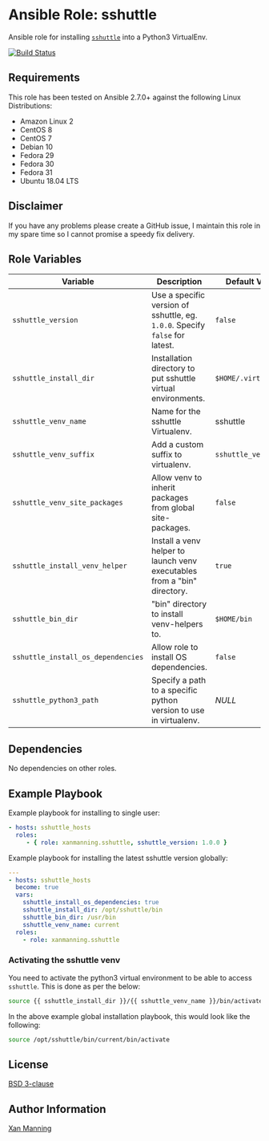# Ansible Role: sshuttle

Ansible role for installing [`sshuttle`](https://sshuttle.readthedocs.io/en/stable/manpage.html) into a Python3 VirtualEnv.

[![Build Status](https://www.travis-ci.org/PyratLabs/ansible-role-sshuttle.svg?branch=master)](https://www.travis-ci.org/PyratLabs/ansible-role-sshuttle)

## Requirements

This role has been tested on Ansible 2.7.0+ against the following Linux Distributions:

  - Amazon Linux 2
  - CentOS 8
  - CentOS 7
  - Debian 10
  - Fedora 29
  - Fedora 30
  - Fedora 31
  - Ubuntu 18.04 LTS

## Disclaimer

If you have any problems please create a GitHub issue, I maintain this role in
my spare time so I cannot promise a speedy fix delivery.

## Role Variables


| Variable                           | Description                                                                  | Default Value        |
|------------------------------------|------------------------------------------------------------------------------|----------------------|
| `sshuttle_version`                 | Use a specific version of sshuttle, eg. `1.0.0`. Specify `false` for latest. | `false`              |
| `sshuttle_install_dir`             | Installation directory to put sshuttle virtual environments.                 | `$HOME/.virtualenvs` |
| `sshuttle_venv_name`               | Name for the sshuttle Virtualenv.                                            | sshuttle             |
| `sshuttle_venv_suffix`             | Add a custom suffix to virtualenv.                                           | `sshuttle_version`   |
| `sshuttle_venv_site_packages`      | Allow venv to inherit packages from global site-packages.                    | `false`              |
| `sshuttle_install_venv_helper`     | Install a venv helper to launch venv executables from a "bin" directory.     | `true`               |
| `sshuttle_bin_dir`                 | "bin" directory to install venv-helpers to.                                  | `$HOME/bin`          |
| `sshuttle_install_os_dependencies` | Allow role to install OS dependencies.                                       | `false`              |
| `sshuttle_python3_path`            | Specify a path to a specific python version to use in virtualenv.            | _NULL_               |

## Dependencies

No dependencies on other roles.

## Example Playbook

Example playbook for installing to single user:

```yaml
- hosts: sshuttle_hosts
  roles:
     - { role: xanmanning.sshuttle, sshuttle_version: 1.0.0 }
```

Example playbook for installing the latest sshuttle version globally:

```yaml
---
- hosts: sshuttle_hosts
  become: true
  vars:
    sshuttle_install_os_dependencies: true
    sshuttle_install_dir: /opt/sshuttle/bin
    sshuttle_bin_dir: /usr/bin
    sshuttle_venv_name: current
  roles:
    - role: xanmanning.sshuttle
```

### Activating the sshuttle venv

You need to activate the python3 virtual environment to be able to access `sshuttle`.
This is done as per the below:

```bash
source {{ sshuttle_install_dir }}/{{ sshuttle_venv_name }}/bin/activate
```

In the above example global installation playbook, this would look like the
following:

```bash
source /opt/sshuttle/bin/current/bin/activate
```

## License

[BSD 3-clause](LICENSE.txt)

## Author Information

[Xan Manning](https://xanmanning.co.uk/)
